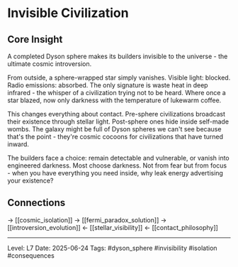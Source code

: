 # Invisible Civilization

## Core Insight
A completed Dyson sphere makes its builders invisible to the universe - the ultimate cosmic introversion.

From outside, a sphere-wrapped star simply vanishes. Visible light: blocked. Radio emissions: absorbed. The only signature is waste heat in deep infrared - the whisper of a civilization trying not to be heard. Where once a star blazed, now only darkness with the temperature of lukewarm coffee.

This changes everything about contact. Pre-sphere civilizations broadcast their existence through stellar light. Post-sphere ones hide inside self-made wombs. The galaxy might be full of Dyson spheres we can't see because that's the point - they're cosmic cocoons for civilizations that have turned inward.

The builders face a choice: remain detectable and vulnerable, or vanish into engineered darkness. Most choose darkness. Not from fear but from focus - when you have everything you need inside, why leak energy advertising your existence?

## Connections
→ [[cosmic_isolation]]
→ [[fermi_paradox_solution]]
→ [[introversion_evolution]]
← [[stellar_visibility]]
← [[contact_philosophy]]

---
Level: L7
Date: 2025-06-24
Tags: #dyson_sphere #invisibility #isolation #consequences